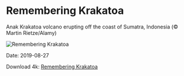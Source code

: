 # Remembering Krakatoa

Anak Krakatoa volcano erupting off the coast of Sumatra, Indonesia (© Martin Rietze/Alamy)

![Remembering Krakatoa](https://bing.com/th?id=OHR.Krakatoa_EN-US6936534566_UHD.jpg&rf=LaDigue_UHD.jpg&pid=hp&w=1024&h=576)

Date: 2019-08-27

Download 4k: [Remembering Krakatoa](https://bing.com/th?id=OHR.Krakatoa_EN-US6936534566_UHD.jpg&rf=LaDigue_UHD.jpg&pid=hp&w=3840&h=2160)

